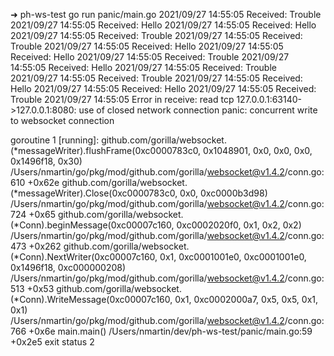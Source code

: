 ➜  ph-ws-test go run panic/main.go
2021/09/27 14:55:05 Received: Trouble
2021/09/27 14:55:05 Received: Hello
2021/09/27 14:55:05 Received: Hello
2021/09/27 14:55:05 Received: Trouble
2021/09/27 14:55:05 Received: Trouble
2021/09/27 14:55:05 Received: Hello
2021/09/27 14:55:05 Received: Hello
2021/09/27 14:55:05 Received: Trouble
2021/09/27 14:55:05 Received: Hello
2021/09/27 14:55:05 Received: Trouble
2021/09/27 14:55:05 Received: Trouble
2021/09/27 14:55:05 Received: Hello
2021/09/27 14:55:05 Received: Hello
2021/09/27 14:55:05 Received: Trouble
2021/09/27 14:55:05 Error in receive: read tcp 127.0.0.1:63140->127.0.0.1:8080: use of closed network connection
panic: concurrent write to websocket connection

goroutine 1 [running]:
github.com/gorilla/websocket.(*messageWriter).flushFrame(0xc0000783c0, 0x1048901, 0x0, 0x0, 0x0, 0x1496f18, 0x30)
        /Users/nmartin/go/pkg/mod/github.com/gorilla/websocket@v1.4.2/conn.go:610 +0x62e
github.com/gorilla/websocket.(*messageWriter).Close(0xc0000783c0, 0x0, 0xc0000b3d98)
        /Users/nmartin/go/pkg/mod/github.com/gorilla/websocket@v1.4.2/conn.go:724 +0x65
github.com/gorilla/websocket.(*Conn).beginMessage(0xc00007c160, 0xc0002020f0, 0x1, 0x2, 0x2)
        /Users/nmartin/go/pkg/mod/github.com/gorilla/websocket@v1.4.2/conn.go:473 +0x262
github.com/gorilla/websocket.(*Conn).NextWriter(0xc00007c160, 0x1, 0xc0001001e0, 0xc0001001e0, 0x1496f18, 0xc000000208)
        /Users/nmartin/go/pkg/mod/github.com/gorilla/websocket@v1.4.2/conn.go:513 +0x53
github.com/gorilla/websocket.(*Conn).WriteMessage(0xc00007c160, 0x1, 0xc0002000a7, 0x5, 0x5, 0x1, 0x1)
        /Users/nmartin/go/pkg/mod/github.com/gorilla/websocket@v1.4.2/conn.go:766 +0x6e
main.main()
        /Users/nmartin/dev/ph-ws-test/panic/main.go:59 +0x2e5
exit status 2

